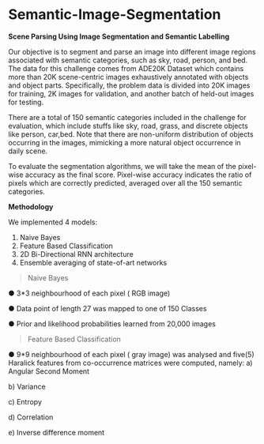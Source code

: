 # Semantic-Image-Segmentation

**Scene Parsing Using Image Segmentation and Semantic Labelling**

Our objective is to segment and parse an image into different image regions associated with
semantic categories, such as sky, road, person, and bed. The data for this challenge comes
from ADE20K Dataset which contains more than 20K scene-centric images exhaustively
annotated with objects and object parts. Specifically, the problem data is divided into 20K
images for training, 2K images for validation, and another batch of held-out images for testing.

There are a total of 150 semantic categories included in the challenge for evaluation, which
include stuffs like sky, road, grass, and discrete objects like person, car,bed. Note that there
are non-uniform distribution of objects occurring in the images, mimicking a more natural
object occurrence in daily scene.

To evaluate the segmentation algorithms, we will take the mean of the pixel-wise accuracy as
the final score. Pixel-wise accuracy indicates the ratio of pixels which are correctly predicted,
averaged over all the 150 semantic categories.

**Methodology**

We implemented 4 models:
1. Naive Bayes
2. Feature Based Classification
3. 2D Bi-Directional RNN architecture
4. Ensemble averaging of state-of-art networks

>Naive Bayes

● 3*3 neighbourhood of each pixel ( RGB image)

● Data point of length 27 was mapped to one of 150 Classes

● Prior and likelihood probabilities learned from 20,000 images

>Feature Based Classification

● 9*9 neighbourhood of each pixel ( gray image) was analysed and five(5) Haralick features from co-occurrence matrices were computed, namely:
  a) Angular Second Moment
  
  b) Variance
  
  c) Entropy  
  
  d) Correlation
  
  e) Inverse difference moment




